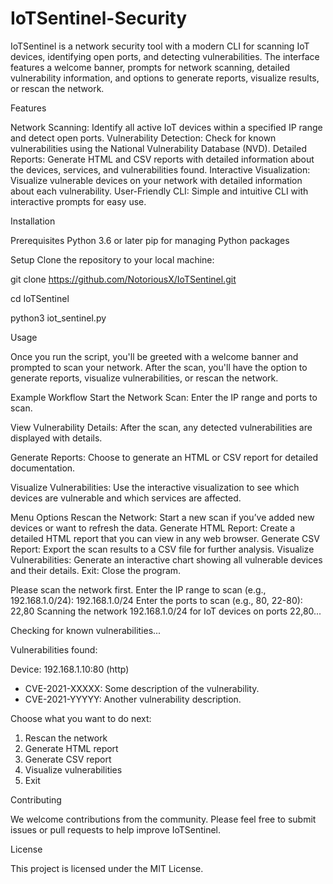 # IoTSentinel-Security
IoTSentinel is a network security tool with a modern CLI for scanning IoT devices, identifying open ports, and detecting vulnerabilities. The interface features a welcome banner, prompts for network scanning, detailed vulnerability information, and options to generate reports, visualize results, or rescan the network.

Features

Network Scanning: Identify all active IoT devices within a specified IP range and detect open ports.
Vulnerability Detection: Check for known vulnerabilities using the National Vulnerability Database (NVD).
Detailed Reports: Generate HTML and CSV reports with detailed information about the devices, services, and vulnerabilities found.
Interactive Visualization: Visualize vulnerable devices on your network with detailed information about each vulnerability.
User-Friendly CLI: Simple and intuitive CLI with interactive prompts for easy use.

Installation

Prerequisites
Python 3.6 or later
pip for managing Python packages


Setup
Clone the repository to your local machine:

git clone https://github.com/NotoriousX/IoTSentinel.git

cd IoTSentinel

python3 iot_sentinel.py


Usage

Once you run the script, you'll be greeted with a welcome banner and prompted to scan your network. After the scan, you'll have the option to generate reports, visualize vulnerabilities, or rescan the network.

Example Workflow
Start the Network Scan: Enter the IP range and ports to scan.

View Vulnerability Details: After the scan, any detected vulnerabilities are displayed with details.

Generate Reports: Choose to generate an HTML or CSV report for detailed documentation.

Visualize Vulnerabilities: Use the interactive visualization to see which devices are vulnerable and which services are affected.


Menu Options
Rescan the Network: Start a new scan if you’ve added new devices or want to refresh the data.
Generate HTML Report: Create a detailed HTML report that you can view in any web browser.
Generate CSV Report: Export the scan results to a CSV file for further analysis.
Visualize Vulnerabilities: Generate an interactive chart showing all vulnerable devices and their details.
Exit: Close the program.



Please scan the network first.
Enter the IP range to scan (e.g., 192.168.1.0/24): 192.168.1.0/24
Enter the ports to scan (e.g., 80, 22-80): 22,80
Scanning the network 192.168.1.0/24 for IoT devices on ports 22,80...

Checking for known vulnerabilities...

Vulnerabilities found:

Device: 192.168.1.10:80 (http)
  - CVE-2021-XXXXX: Some description of the vulnerability.
  - CVE-2021-YYYYY: Another vulnerability description.

Choose what you want to do next:
1. Rescan the network
2. Generate HTML report
3. Generate CSV report
4. Visualize vulnerabilities
5. Exit

Contributing

We welcome contributions from the community. Please feel free to submit issues or pull requests to help improve IoTSentinel.

License

This project is licensed under the MIT License.

